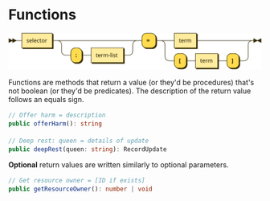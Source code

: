 # Functions

![](diagrams/function.svg)

Functions are methods that return a value (or they'd be procedures) that's not boolean (or they'd be predicates). The description of the return value follows an equals sign.

```typescript
// Offer harm = description
public offerHarm(): string

// Deep rest: queen = details of update
public deepRest(queen: string): RecordUpdate
```

**Optional** return values are written similarly to optional parameters.

```typescript
// Get resource owner = [ID if exists]
public getResourceOwner(): number | void
```